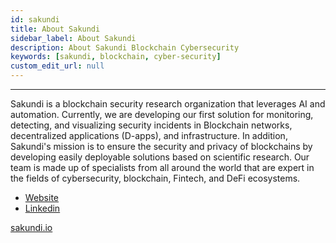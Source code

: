 ```yaml
---
id: sakundi
title: About Sakundi
sidebar_label: About Sakundi
description: About Sakundi Blockchain Cybersecurity
keywords: [sakundi, blockchain, cyber-security]
custom_edit_url: null
---
```


---

<div className="sakundiLogo logo"></div>

Sakundi is a blockchain security research organization that leverages AI and automation. Currently, we are developing our first solution for monitoring, detecting, and visualizing security incidents in Blockchain networks, decentralized applications (D-apps), and infrastructure. In addition, Sakundi's mission is to ensure the security and privacy of blockchains by developing easily deployable solutions based on scientific research. Our team is made up of specialists from all around the world that are expert in the fields of cybersecurity, blockchain, Fintech, and DeFi ecosystems.

- [Website](https://www.linkedin.com/company/sakundi/)
- [Linkedin](https://www.linkedin.com/company/sakundi/)

[sakundi.io](https://sakundi.io/)

<div className="socialMediaLinks">
    <a href="http://sakundi.io/" className="button sakundiWeb"></a>
    <a href="https://twitter.com/Sakundi_io" className="button sakundiTwitter"></a>
    <a href="https://www.linkedin.com/company/sakundi/" className="button sakundiLinkedIn"></a>
    <a href="https://discord.gg/Ys5f6H9DFm" className="button sakundiDiscord"></a>
</div>
